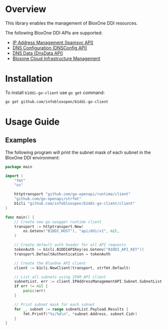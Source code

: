 # Overview

This library enables the management of BloxOne DDI resources.

The following BloxOne DDI APIs are supported:

- [IP Address Management (Ipamsvc API)](https://csp.infoblox.com/apidoc/?url=https://csp.infoblox.com/apidoc/docs/Ipamsvc)
- [DNS Configuration (DNSConfig API)](https://csp.infoblox.com/apidoc/?url=https://csp.infoblox.com/apidoc/docs/DnsConfig)
- [DNS Data (DnsData API)](https://csp.infoblox.com/apidoc/?url=https://csp.infoblox.com/apidoc/docs/DnsData)
- [Bloxone Cloud Infrastructure Management](https://csp.infoblox.com/apidoc?url=https:/csp.infoblox.com/apidoc/docs/Infrastructure)

# Installation

To install `b1ddi-go-client` use `go get` command:

```bash
go get github.com/infobloxopen/b1ddi-go-client
```

# Usage Guide

## Examples

The following program will print the subnet mask of each subnet in the BloxOne DDI environment:
```go
package main

import (
	"fmt"
	"os"

	httptransport "github.com/go-openapi/runtime/client"
	"github.com/go-openapi/strfmt"
	b1cli "github.com/infobloxopen/b1ddi-go-client/client"
)

func main() {
	// Create new go-swagger runtime client
	transport := httptransport.New(
		os.Getenv("B1DDI_HOST"), "api/ddi/v1", nil,
	)

	// Create default auth header for all API requests
	tokenAuth := b1cli.B1DDIAPIKey(os.Getenv("B1DDI_API_KEY"))
	transport.DefaultAuthentication = tokenAuth

	// Create the BloxOne API client
	client := b1cli.NewClient(transport, strfmt.Default)

	// List all subnets using IPAM API client
	subnetList, err := client.IPAddressManagementAPI.Subnet.SubnetList(nil, nil)
	if err != nil {
		panic(err)
	}

	// Print subnet mask for each subnet
	for _, subnet := range subnetList.Payload.Results {
		fmt.Printf("%s/%d\n", *subnet.Address, subnet.Cidr)
	}
}
```
